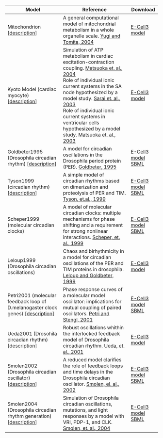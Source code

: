 
Model | Reference | Download
--- | --- | ---
Mitochondrion [[description]()] | A general computational model of mitochondrial metabolism in a whole organelle scale. [Yugi and Tomita, 2004](http://www.ncbi.nlm.nih.gov/pubmed/14962921) | [E-Cell3 model](https://github.com/ecell/ecell.github.io/blob/master/uploads/Mitochondrion.zip?raw=true)
Kyoto Model (cardiac myocyte)[[description]()] | Simulation of ATP metabolism in cardiac excitation-contraction coupling. [Matsuoka et. al., 2004](http://www.ncbi.nlm.nih.gov/pubmed/15142748) <br> Role of individual ionic current systems in the SA node hypothesized by a model study. [Sarai et. al., 2003](http://www.ncbi.nlm.nih.gov/pubmed/12877768) <br> Role of individual ionic current systems in ventricular cells hypothesized by a model study. [Matsuoka et. al., 2003](http://www.ncbi.nlm.nih.gov/pubmed/12877767) | [E-Cell3 model](https://github.com/ecell/ecell.github.io/blob/master/uploads/cm90-ecell3-040713-2.zip?raw=true)
Goldbeter1995 (Drosophila circadian rhythm) [[description]()] | A model for circadian oscillations in the Drosophila period protein (PER). [Goldbeter, 1995](http://www.ncbi.nlm.nih.gov/pubmed/8587874) | [E-Cell3 model](https://github.com/ecell/ecell.github.io/blob/master/uploads/Goldbeter1995.zip?raw=true) <br> [SBML](https://github.com/ecell/ecell.github.io/blob/master/uploads/Goldbeter1995_SBML.zip?raw=true)
Tyson1999 (circadian rhythm) [[description]()] | A simple model of circadian rhythms based on dimerization and proteolysis of PER and TIM. [Tyson, et.al., 1999](http://www.ncbi.nlm.nih.gov/pubmed/20540926) | [E-Cell3 model](https://github.com/ecell/ecell.github.io/blob/master/uploads/Tyson1999.zip?raw=true) <br> [SBML](https://github.com/ecell/ecell.github.io/blob/master/uploads/Tyson1999_SBML.zip?raw=true)
Scheper1999 (molecular circadian clocks) | A model of molecular circadian clocks: multiple mechanisms for phase shifting and a requirement for strong nonlinear interactions. [Scheper, et. al., 1999](http://www.ncbi.nlm.nih.gov/pubmed/10452333) | [E-Cell3 model](https://github.com/ecell/ecell.github.io/blob/master/uploads/Scheper1999.zip?raw=true) <br> [SBML](https://github.com/ecell/ecell.github.io/blob/master/uploads/Scheper1999_SBML.zip?raw=true)
Leloup1999 (Drosophila circadian oscillations) | Chaos and birhythmicity in a model for circadian oscillations of the PER and TIM proteins in drosophila. [Leloup and Goldbeter, 1999](http://www.ncbi.nlm.nih.gov/pubmed/10366496) | [E-Cell3 model](https://github.com/ecell/ecell.github.io/blob/master/uploads/Leloup1999.zip?raw=true)
Petri2001 (molecular feedback loop of D.melanogaster clock genes) [[description]()] | Phase response curves of a molecular model oscillator: implications for mutual coupling of paired oscillators. [Petri and Stengl, 2001](http://www.ncbi.nlm.nih.gov/pubmed/11302555) | [E-Cell3 model](https://github.com/ecell/ecell.github.io/blob/master/uploads/Petri2001.zip?raw=true) <br> [SBML](https://github.com/ecell/ecell.github.io/blob/master/uploads/Petri2001_SBML.zip?raw=true)
Ueda2001 (Drosohila circadian rhythm) [[description]()] | Robust oscillations whithin the interlocked feedback model of Drosophila circadian rhythm. [Ueda, et. al., 2001](http://www.ncbi.nlm.nih.gov/pubmed/11403560) | [E-Cell3 model](https://github.com/ecell/ecell.github.io/blob/master/uploads/Ueda2001.zip?raw=true)
Smolen2002 (Drosophila circadian oscillator) [[description]()] | A reduced model clarifies the role of feedback loops and time delays in the Drosophila circadian oscillator. [Smolen, el. al., 2002](http://www.ncbi.nlm.nih.gov/pubmed/12414672) | [E-Cell3 model](https://github.com/ecell/ecell.github.io/blob/master/uploads/Smolen2002.zip?raw=true) <br> [SBML](https://github.com/ecell/ecell.github.io/blob/master/uploads/Smolen2002_SBML.zip?raw=true)
Smolen2004 (Drosophila circadian rhythm generation) [[description]()] | Simulation of Drosophila circadian oscillations, mutations, and light responses by a model with VRI, PDP-1, and CLK. [Smolen, et. al., 2004](http://www.ncbi.nlm.nih.gov/pubmed/15111397) | [E-Cell3 model](https://github.com/ecell/ecell.github.io/blob/master/uploads/Smolen2004.zip?raw=true) <br> [SBML](https://github.com/ecell/ecell.github.io/blob/master/uploads/Smolen2004_SBML.zip?raw=true)
